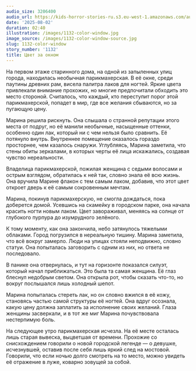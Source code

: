 ```yaml
---
audio_size: 3206400
audio_url: https://kids-horror-stories-ru.s3.eu-west-1.amazonaws.com/audio/1132-color-window.mp3
date: '2025-08-02'
duration: 02:40
illustration: /images/1132-color-window.jpg
image_source: /images/1132-color-window-source.jpg
slug: 1132-color-window
story_number: '1132'
title: Цвет за окном
---
```


На первом этаже старинного дома, на одной из запыленных улиц города, находилась необычная парикмахерская. В её окне, среди паутины древних рам, висела палитра лаков для ногтей. Яркие цвета привлекали внимание прохожих, но многие предпочитали обходить это место стороной. Считалось, что каждый, кто переступит порог этой парикмахерской, попадет в мир, где все желания сбываются, но за пугающую цену.

Марина решила рискнуть. Она слышала о странной репутации этого места от подруг, но её манили необычные, насыщенные оттенки, особенно один лак, который ни с чем нельзя было сравнить. Её потянуло внутрь. Внутреннее помещение оказалось гораздо просторнее, чем казалось снаружи. Углубляясь, Марина заметила, что стены обиты зеркалами, в которых черты её лица искажались, создавая чувство нереальности.

Владелица парикмахерской, пожилая женщина с седыми волосами и острым взглядом, обратилась к ней так, словно знала её всю жизнь. Она вручила Марине флакон с тем самым лаком, добавив, что этот цвет откроет дверь к её самым сокровенным мечтам.

Марина, покинув парикмахерскую, не смогла дождаться, пока доберется домой. Усевшись на скамейку в городском парке, она начала красить ногти новым лаком. Цвет завораживал, меняясь на солнце от глубокого пурпура до изумрудного зелёного.

К тому моменту, как она закончила, небо затянулось тяжелыми облаками. Город погрузился в нереальную тишину. Марина заметила, что всё вокруг замерло. Люди на улицах стояли неподвижно, словно статуи. Она попыталась заговорить с одним из них, но ответа не последовало.

В панике она отвернулась, и тут на горизонте показался силуэт, который начал приближаться. Это была та самая женщина. Её глаз блеснул недобрым светом. Она открыла рот, чтобы сказать что-то, но вокруг послышался лишь холодный шепот.

Марина попыталась стереть лак, но он словно вжился в её кожу, становясь частью самой структуры её ногтей. Она вдруг осознала, какую цену должна заплатить за исполнение своих желаний. Глаза женщины засверкали, и в тот же миг Марина почувствовала нестерпимую боль.

На следующее утро парикмахерская исчезла. На её месте осталась лишь старая вывеска, выцветшая от времени. Прохожие со снисхождением говорили о новой городской легенде — о девушке, исчезнувшей, оставив после себя лишь яркий след на мостовой. Говорили, что если ночью долго смотреть на то место, можно увидеть её отражение в луже, коварно зовущей за собой.